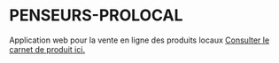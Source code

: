 # PENSEURS-PROLOCAL
Application web pour  la  vente en ligne  des produits locaux
[Consulter le carnet de produit ici.](https://waffle.io/kendy7/PENSEURS-PROLOCAL)
